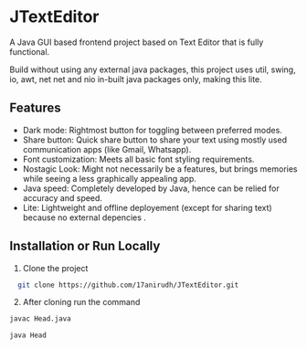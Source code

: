 
# JTextEditor

A Java GUI based frontend project based on Text Editor that is fully functional.

Build without using any external java packages, this project uses util, swing, io, awt, net net and nio in-built java packages only, making this lite.


## Features

- Dark mode: Rightmost button for toggling between preferred modes.
- Share button: Quick share button to share your text using mostly used communication apps (like Gmail, Whatsapp).
- Font customization: Meets all basic font styling requirements.
- Nostagic Look: Might not necessarily be a features, but brings memories while seeing a less graphically appealing app.
- Java speed: Completely developed by Java, hence can be relied for accuracy and speed.
- Lite: Lightweight and offline deployement (except for sharing text) because no external depencies .



## Installation or Run Locally

1) Clone the project
```bash
  git clone https://github.com/17anirudh/JTextEditor.git
```
2) After cloning run the command
```bash
javac Head.java
```
```bash
java Head
```

